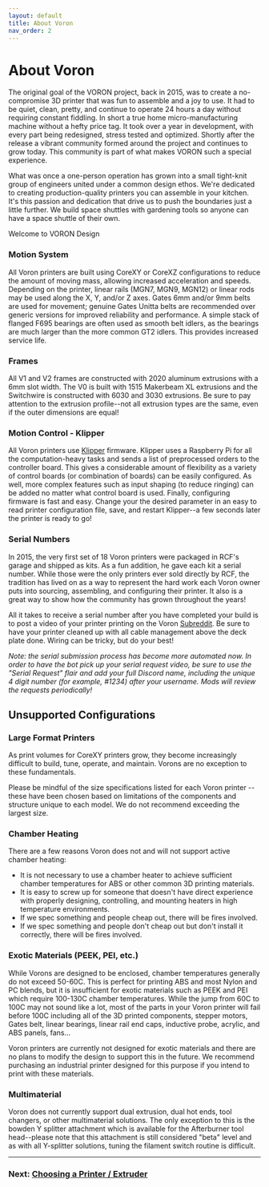 ```yaml
---
layout: default
title: About Voron
nav_order: 2
---
```


# About Voron

The original goal of the VORON project, back in 2015, was to create a no-compromise 3D printer that was fun to assemble and a joy to use. It had to be quiet, clean, pretty, and continue to operate 24 hours a day without requiring constant fiddling. In short a true home micro-manufacturing machine without a hefty price tag. It took over a year in development, with every part being redesigned, stress tested and optimized. Shortly after the release a vibrant community formed around the project and continues to grow today. This community is part of what makes VORON such a special experience.

What was once a one-person operation has grown into a small tight-knit group of engineers united under a common design ethos. We're dedicated to creating production-quality printers you can assemble in your kitchen. It's this passion and dedication that drive us to push the boundaries just a little further. We build space shuttles with gardening tools so anyone can have a space shuttle of their own.

Welcome to VORON Design

### Motion System

All Voron printers are built using CoreXY or CoreXZ configurations to reduce the amount of moving mass, allowing increased acceleration and speeds. Depending on the printer, linear rails (MGN7, MGN9, MGN12) or linear rods may be used along the X, Y, and/or Z axes. Gates 6mm and/or 9mm belts are used for movement; genuine Gates Unitta belts are recommended over generic versions for improved reliability and performance. A simple stack of flanged F695 bearings are often used as smooth belt idlers, as the bearings are much larger than the more common GT2 idlers. This provides increased service life.

### Frames

All V1 and V2 frames are constructed with 2020 aluminum extrusions with a 6mm slot width.  The V0 is built with 1515 Makerbeam XL extrusions and the Switchwire is constructed with 6030 and 3030 extrusions. Be sure to pay attention to the extrusion profile--not all extrusion types are the same, even if the outer dimensions are equal!

### Motion Control - Klipper

All Voron printers use [Klipper](https://www.klipper3d.org/Overview.html) firmware. Klipper uses a Raspberry Pi for all the computation-heavy tasks and sends a list of preprocessed orders to the controller board. This gives a considerable amount of flexibility as a variety of control boards (or combination of boards) can be easily configured. As well, more complex features such as input shaping (to reduce ringing) can be added no matter what control board is used. Finally, configuring firmware is fast and easy. Change your the desired parameter in an easy to read printer configuration file, save, and restart Klipper--a few seconds later the printer is ready to go!

### Serial Numbers

In 2015, the very first set of 18 Voron printers were packaged in RCF's garage and shipped as kits. As a fun addition, he gave each kit a serial number. While those were the only printers ever sold directly by RCF, the tradition has lived on as a way to represent the hard work each Voron owner puts into sourcing, assembling, and configuring their printer. It also is a great way to show how the community has grown throughout the years!

All it takes to receive a serial number after you have completed your build is to post a video of your printer printing on the Voron [Subreddit](https://www.reddit.com/r/voroncorexy/). Be sure to have your printer cleaned up with all cable management above the deck plate done. Wiring can be tricky, but do your best!

*Note: the serial submission process has become more automated now. In order to have the bot pick up your serial request video, be sure to use the "Serial Request" flair and add your full Discord name, including the unique 4 digit number (for example, #1234) after your username. Mods will review the requests periodically!* 

## Unsupported Configurations

### Large Format Printers

As print volumes for CoreXY printers grow, they become increasingly difficult to build, tune, operate, and maintain. Vorons are no exception to these fundamentals.

Please be mindful of the size specifications listed for each Voron printer -- these have been chosen based on limitations of the components and structure unique to each model. We do not recommend exceeding the largest size.

### Chamber Heating

There are a few reasons Voron does not and will not support active chamber heating:

* It is not necessary to use a chamber heater to achieve sufficient chamber temperatures for ABS or other common 3D printing materials.
* It is easy to screw up for someone that doesn't have direct experience with properly designing, controlling, and mounting heaters in high temperature environments.
* If we spec something and people cheap out, there will be fires involved.
* If we spec something and people don't cheap out but don't install it correctly, there will be fires involved.

### Exotic Materials (PEEK, PEI, etc.)

While Vorons are designed to be enclosed, chamber temperatures generally do not exceed 50-60C. This is perfect for printing ABS and most Nylon and PC blends, but it is insufficient for exotic materials such as PEEK and PEI which require 100-130C chamber temperatures. While the jump from 60C to 100C may not sound like a lot, most of the parts in your Voron printer will fail before 100C including all of the 3D printed components, stepper motors, Gates belt, linear bearings, linear rail end caps, inductive probe, acrylic, and ABS panels, fans...

Voron printers are currently not designed for exotic materials and there are no plans to modify the design to support this in the future. We recommend purchasing an industrial printer designed for this purpose if you intend to print with these materials.

### Multimaterial

Voron does not currently support dual extrusion, dual hot ends, tool changers, or other multimaterial solutions. The only exception to this is the bowden Y splitter attachment which is available for the Afterburner tool head--please note that this attachment is still considered "beta" level and as with all Y-splitter solutions, tuning the filament switch routine is difficult.



---

### Next: [Choosing a Printer / Extruder](./hardware/README.md)
